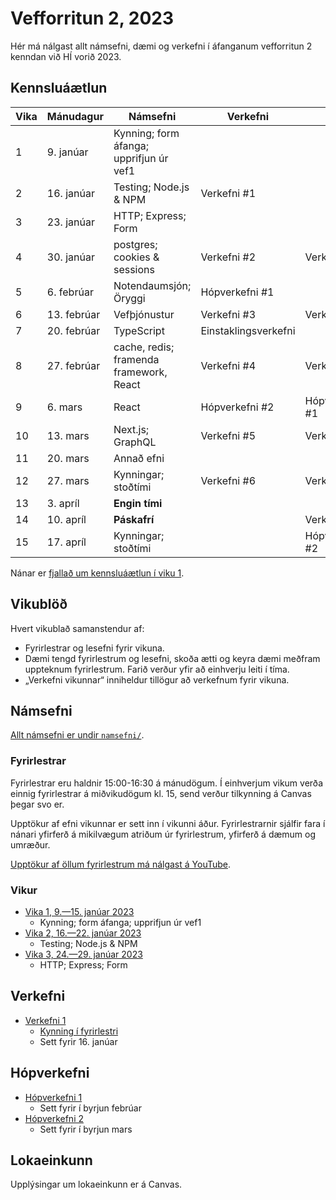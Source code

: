 # Vefforritun 2, 2023

Hér má nálgast allt námsefni, dæmi og verkefni í áfanganum vefforritun 2 kenndan við HÍ vorið 2023.

## Kennsluáætlun

| Vika | Mánudagur   | Námsefni                                | Verkefni             | Skil           |
|------|-------------|-----------------------------------------|----------------------|----------------|
| 1    | 9. janúar   | Kynning; form áfanga; upprifjun úr vef1 |                      |                |
| 2    | 16. janúar  | Testing; Node.js & NPM                  | Verkefni #1          |                |
| 3    | 23. janúar  | HTTP; Express; Form                     |                      |                |
| 4    | 30. janúar  | postgres; cookies & sessions            | Verkefni #2          | Verkefni #1    |
| 5    | 6. febrúar  | Notendaumsjón; Öryggi                   | Hópverkefni #1       |                |
| 6    | 13. febrúar | Vefþjónustur                            | Verkefni #3          | Verkefni #2    |
| 7    | 20. febrúar | TypeScript                              | Einstaklingsverkefni |                |
| 8    | 27. febrúar | cache, redis; framenda framework, React | Verkefni #4          | Verkefni #3    |
| 9    | 6. mars     | React                                   | Hópverkefni #2       | Hópverkefni #1 |
| 10   | 13. mars    | Next.js; GraphQL                        | Verkefni #5          | Verkefni #4    |
| 11   | 20. mars    | Annað efni                              |                      |                |
| 12   | 27. mars    | Kynningar; stoðtími                     | Verkefni #6          | Verkefni #5    |
| 13   | 3. apríl    | **Engin tími**                          |                      |                |
| 14   | 10. apríl   | **Páskafrí**                            |                      | Verkefni #6    |
| 15   | 17. apríl   | Kynningar; stoðtími                     |                      | Hópverkefni #2 |

Nánar er [fjallað um kennsluáætlun í viku 1](vikur/vika-01.md).

## Vikublöð

Hvert vikublað samanstendur af:

* Fyrirlestrar og lesefni fyrir vikuna.
* Dæmi tengd fyrirlestrum og lesefni, skoða ætti og keyra dæmi meðfram uppteknum fyrirlestrum. Farið verður yfir að einhverju leiti í tíma.
* „Verkefni vikunnar“ inniheldur tillögur að verkefnum fyrir vikuna.

## Námsefni

[Allt námsefni er undir `namsefni/`](/namsefni).

### Fyrirlestrar

Fyrirlestrar eru haldnir 15:00-16:30 á mánudögum. Í einhverjum vikum verða einnig fyrirlestrar á miðvikudögum kl. 15, send verður tilkynning á Canvas þegar svo er.

Upptökur af efni vikunnar er sett inn í vikunni áður. Fyrirlestrarnir sjálfir fara í nánari yfirferð á mikilvægum atriðum úr fyrirlestrum, yfirferð á dæmum og umræður.

[Upptökur af öllum fyrirlestrum má nálgast á YouTube](https://www.youtube.com/playlist?list=PLRj-ccg8iozwBXaSNawCRcSNO7hZDb7Di).

### Vikur

* [Vika 1, 9.—15. janúar 2023](vikur/vika-01.md)
  * Kynning; form áfanga; upprifjun úr vef1
* [Vika 2, 16.—22. janúar 2023](vikur/vika-02.md)
  * Testing; Node.js & NPM
* [Vika 3, 24.—29. janúar 2023](vikur/vika-03.md)
  * HTTP; Express; Form

## Verkefni

* [Verkefni 1](https://github.com/vefforritun/vef2-2023-v1)
  * [Kynning í fyrirlestri](https://youtu.be/Mjrug2-LGfk)
  * Sett fyrir 16. janúar

## Hópverkefni

* [Hópverkefni 1](https://github.com/vefforritun/vef2-2023-h1)
  * Sett fyrir í byrjun febrúar
* [Hópverkefni 2](https://github.com/vefforritun/vef2-2023-h2)
  * Sett fyrir í byrjun mars

## Lokaeinkunn

Upplýsingar um lokaeinkunn er á Canvas.
